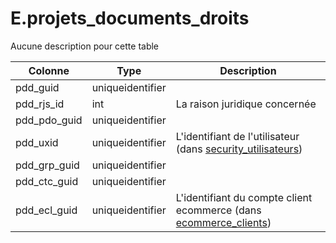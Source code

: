 # E.projets_documents_droits

Aucune description pour cette table

Colonne|Type|Description
---|---|---
pdd_guid|uniqueidentifier|
pdd_rjs_id|int|La raison juridique concernée 
pdd_pdo_guid|uniqueidentifier|
pdd_uxid|uniqueidentifier|L'identifiant de l'utilisateur (dans [security_utilisateurs](generated_security_utilisateurs.md)) 
pdd_grp_guid|uniqueidentifier|
pdd_ctc_guid|uniqueidentifier|
pdd_ecl_guid|uniqueidentifier|L'identifiant du compte client ecommerce (dans [ecommerce_clients](generated_ecommerce_clients.md)) 
